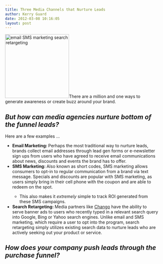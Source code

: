 ```yaml
---
title: Three Media Channels that Nurture Leads
author: Kerry Guard
date: 2012-03-08 10:16:05
layout: post
---
```

<img class="alignleft  wp-image-773" title="prospecting-leads" src="http://mkgmediagroup.com/wp-content/uploads/2012/03/prospecting-leads-pic-300x300.jpg" alt="email SMS marketing search retargeting" width="210" height="210" />There are a million and one ways to generate awareness or create buzz around your brand.
<h2><em>But how can media agencies nurture bottom of the funnel leads?</em></h2>
Here are a few examples ...
<ul>
	<li><strong>Email Marketing: </strong>Perhaps the most traditional way to nurture leads, brands collect email addresses through lead gen forms or e-newsletter sign ups from users who have agreed to receive email communications about news, discounts and events the brand has to offer.</li>
	<li><strong>SMS Marketing: </strong>Also known as short codes, SMS marketing allows consumers to opt-in to regular communication from a brand via text message. Specials and discounts are popular with SMS marketing, as users simply bring in their cell phone with the coupon and are able to redeem on the spot.</li>
<ul>
	<li>This also makes it <em>extremely </em>simple to track ROI generated from these SMS campaigns.</li>
</ul>
	<li><strong>Search Retargeting: </strong>Media partners like <a href="http://www.chango.com/" target="_blank">Chango</a> have the ability to serve banner ads to users who recently typed in a relevant search query into Google, Bing or Yahoo search engines. Unlike email and SMS marketing, which require a user to opt into the program, search retargeting simply utilizes existing search data to nurture leads who are actively seeking out your product or service.</li>
</ul>
<h2><em>How does your company push leads through the purchase funnel?</em></h2>
